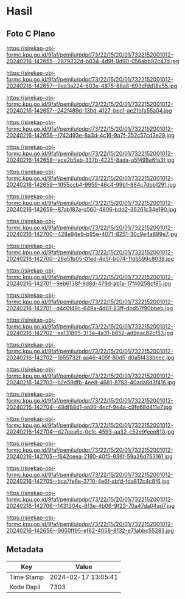 # Hasil

## Foto C Plano

https://sirekap-obj-formc.kpu.go.id/9faf/pemilu/pdpr/73/22/15/20/01/7322152001012-20240216-142655--2879332d-b034-4d9f-9d90-056abb92c47d.jpg

https://sirekap-obj-formc.kpu.go.id/9faf/pemilu/pdpr/73/22/15/20/01/7322152001012-20240216-142657--9ee3a224-603e-4875-88a8-693dfdd18e55.jpg

https://sirekap-obj-formc.kpu.go.id/9faf/pemilu/pdpr/73/22/15/20/01/7322152001012-20240216-142657--242f489d-13bd-4127-bec1-ae21bfa55a04.jpg

https://sirekap-obj-formc.kpu.go.id/9faf/pemilu/pdpr/73/22/15/20/01/7322152001012-20240216-142658--f742d93e-8a3d-4c16-9a7f-352c57cd3e29.jpg

https://sirekap-obj-formc.kpu.go.id/9faf/pemilu/pdpr/73/22/15/20/01/7322152001012-20240216-142658--ace2b5eb-337b-4225-8ada-a5f498e6fa3f.jpg

https://sirekap-obj-formc.kpu.go.id/9faf/pemilu/pdpr/73/22/15/20/01/7322152001012-20240216-142659--1055ccb4-9959-46c4-99b1-884c7dbb1291.jpg

https://sirekap-obj-formc.kpu.go.id/9faf/pemilu/pdpr/73/22/15/20/01/7322152001012-20240216-142659--87ab187a-d560-4806-bdd2-36261c34e190.jpg

https://sirekap-obj-formc.kpu.go.id/9faf/pemilu/pdpr/73/22/15/20/01/7322152001012-20240216-142700--428e94e9-b95e-4071-8251-30c9e4a899e7.jpg

https://sirekap-obj-formc.kpu.go.id/9faf/pemilu/pdpr/73/22/15/20/01/7322152001012-20240216-142700--26e51b05-01ed-4d5f-b074-1fd6599c8038.jpg

https://sirekap-obj-formc.kpu.go.id/9faf/pemilu/pdpr/73/22/15/20/01/7322152001012-20240216-142701--9eb6138f-9d8d-479d-ab1a-17f40258cf85.jpg

https://sirekap-obj-formc.kpu.go.id/9faf/pemilu/pdpr/73/22/15/20/01/7322152001012-20240216-142701--d4c0f49c-649a-4d61-83ff-dbd57f90bbeb.jpg

https://sirekap-obj-formc.kpu.go.id/9faf/pemilu/pdpr/73/22/15/20/01/7322152001012-20240216-142702--ea131895-313a-4a31-b652-ad9eac82cf53.jpg

https://sirekap-obj-formc.kpu.go.id/9faf/pemilu/pdpr/73/22/15/20/01/7322152001012-20240216-142702--1b55732f-aa46-405f-80d5-d0a5f433beec.jpg

https://sirekap-obj-formc.kpu.go.id/9faf/pemilu/pdpr/73/22/15/20/01/7322152001012-20240216-142703--b2e59dfb-4ee8-4681-8783-40ada8d3f416.jpg

https://sirekap-obj-formc.kpu.go.id/9faf/pemilu/pdpr/73/22/15/20/01/7322152001012-20240216-142704--49df88d1-aa99-4ecf-9e4a-c9fe68d411e7.jpg

https://sirekap-obj-formc.kpu.go.id/9faf/pemilu/pdpr/73/22/15/20/01/7322152001012-20240216-142704--d27eea6c-0cfc-4593-aa32-c52e9feee810.jpg

https://sirekap-obj-formc.kpu.go.id/9faf/pemilu/pdpr/73/22/15/20/01/7322152001012-20240216-142705--f642ceea-2160-40f5-936f-59a26d753161.jpg

https://sirekap-obj-formc.kpu.go.id/9faf/pemilu/pdpr/73/22/15/20/01/7322152001012-20240216-142705--bca7fe6e-3710-4e6f-abfd-fda812c4c8f6.jpg

https://sirekap-obj-formc.kpu.go.id/9faf/pemilu/pdpr/73/22/15/20/01/7322152001012-20240216-142706--1431304c-8f3e-4b06-9f23-70a47da04ad7.jpg

https://sirekap-obj-formc.kpu.go.id/9faf/pemilu/pdpr/73/22/15/20/01/7322152001012-20240216-142656--9650ff95-ef62-4058-8132-e71abbc55283.jpg


## Metadata

| Key        | Value               |
| ---------- | ------------------- |
| Time Stamp | 2024-02-17 13:05:41 |
| Kode Dapil | 7303                |



